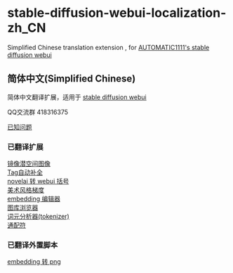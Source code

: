 # stable-diffusion-webui-localization-zh_CN
Simplified Chinese translation extension , for [AUTOMATIC1111's stable diffusion webui](https://github.com/AUTOMATIC1111/stable-diffusion-webui)

## 简体中文(Simplified Chinese)
简体中文翻译扩展，适用于 [stable diffusion webui](https://github.com/AUTOMATIC1111/stable-diffusion-webui)

QQ交流群 418316375

[已知问题](Known-Bug.md)

### 已翻译扩展
[镜像潜空间图像](https://github.com/dfaker/SD-latent-mirroring)  
[Tag自动补全](https://github.com/DominikDoom/a1111-sd-webui-tagcomplete)  
[novelai 转 webui 括号](https://github.com/animerl/novelai-2-local-prompt)  
[美术风格梯度](https://github.com/AUTOMATIC1111/stable-diffusion-webui-aesthetic-gradients)  
[embedding 编辑器](https://github.com/CodeExplode/stable-diffusion-webui-embedding-editor)  
[图库浏览器](https://github.com/yfszzx/stable-diffusion-webui-images-browser)  
[词元分析器(tokenizer)](https://github.com/AUTOMATIC1111/stable-diffusion-webui-tokenizer)  
[通配符](https://github.com/AUTOMATIC1111/stable-diffusion-webui-wildcards)  

### 已翻译外置脚本
[embedding 转 png](https://github.com/dfaker/embedding-to-png-script)  
